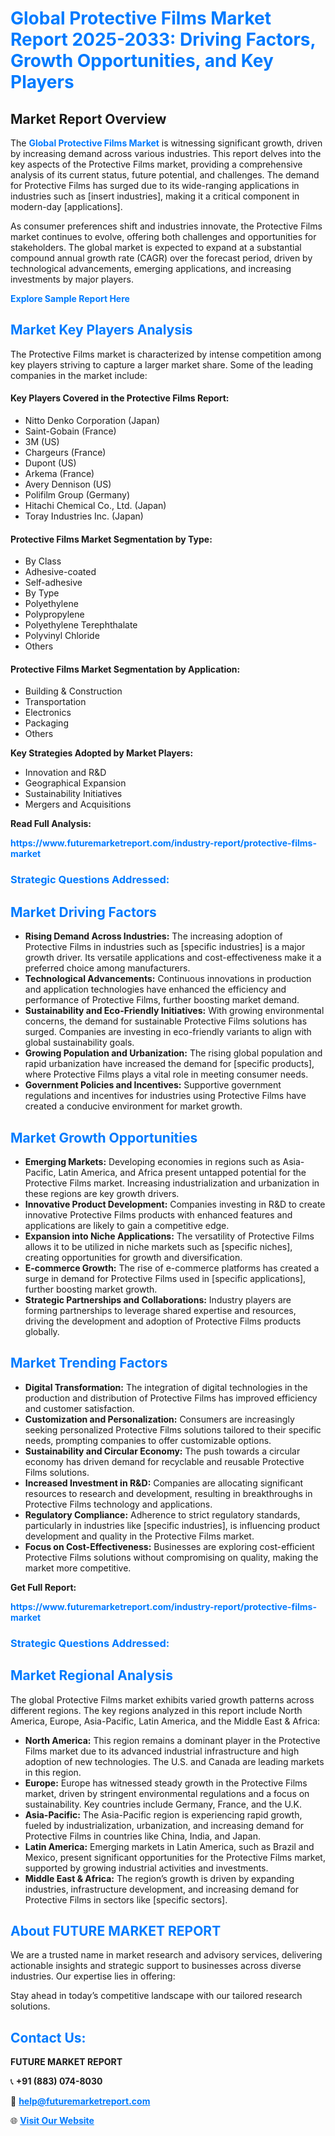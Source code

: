 <h1 style="color: #007BFF;">Global Protective Films Market Report 2025-2033: Driving Factors, Growth Opportunities, and Key Players</h1>

<section id="overview">
<h2>Market Report Overview</h2>
<p>The <a href="https://www.futuremarketreport.com/industry-report/protective-films-market" style="color: #007BFF; text-decoration: none;"><strong>Global Protective Films Market</strong></a> is witnessing significant growth, driven by increasing demand across various industries. This report delves into the key aspects of the Protective Films market, providing a comprehensive analysis of its current status, future potential, and challenges. The demand for Protective Films has surged due to its wide-ranging applications in industries such as [insert industries], making it a critical component in modern-day [applications].</p>
<p>As consumer preferences shift and industries innovate, the Protective Films market continues to evolve, offering both challenges and opportunities for stakeholders. The global market is expected to expand at a substantial compound annual growth rate (CAGR) over the forecast period, driven by technological advancements, emerging applications, and increasing investments by major players.</p>
</section>

<section id="overview">
<p><a href="https://www.futuremarketreport.com/request-sample/reportId=102489" style="color: #007BFF; text-decoration: none;"><strong>Explore Sample Report Here</strong></a></p>
</section>

<section id="key-players">
<h2 style="color: #007BFF;">Market Key Players Analysis</h2>
<p>The Protective Films market is characterized by intense competition among key players striving to capture a larger market share. Some of the leading companies in the market include:</p>
<h4>Key Players Covered in the Protective Films Report:</h4>
<ul><li>Nitto Denko Corporation (Japan)</li><li>Saint-Gobain (France)</li><li>3M (US)</li><li>Chargeurs (France)</li><li>Dupont (US)</li><li>Arkema (France)</li><li>Avery Dennison (US)</li><li>Polifilm Group (Germany)</li><li>Hitachi Chemical Co., Ltd. (Japan)</li><li>Toray Industries Inc. (Japan)</li></ul>
<h4>Protective Films Market Segmentation by Type:</h4>
<ul><li>By Class</li><li>Adhesive-coated</li><li>Self-adhesive</li><li>By Type</li><li>Polyethylene</li><li>Polypropylene</li><li>Polyethylene Terephthalate</li><li>Polyvinyl Chloride</li><li>Others</li></ul>

<h4>Protective Films Market Segmentation by Application:</h4>
<ul><li>Building &amp; Construction</li><li>Transportation</li><li>Electronics</li><li>Packaging</li><li>Others</li></ul>
<p><strong>Key Strategies Adopted by Market Players:</strong></p>
<ul>
<li>Innovation and R&D</li>
<li>Geographical Expansion</li>
<li>Sustainability Initiatives</li>
<li>Mergers and Acquisitions</li>
</ul>
</section>

<section>
<p><strong>Read Full Analysis: </strong></p><a href="https://www.futuremarketreport.com/industry-report/protective-films-market" style="color: #007BFF; text-decoration: none;"><strong>https://www.futuremarketreport.com/industry-report/protective-films-market</strong></a>
<h3 style="color: #007BFF;">Strategic Questions Addressed:</h3>
</section>

<section id="driving-factors">
<h2 style="color: #007BFF;">Market Driving Factors</h2>
<ul>
<li><strong>Rising Demand Across Industries:</strong> The increasing adoption of Protective Films in industries such as [specific industries] is a major growth driver. Its versatile applications and cost-effectiveness make it a preferred choice among manufacturers.</li>
<li><strong>Technological Advancements:</strong> Continuous innovations in production and application technologies have enhanced the efficiency and performance of Protective Films, further boosting market demand.</li>
<li><strong>Sustainability and Eco-Friendly Initiatives:</strong> With growing environmental concerns, the demand for sustainable Protective Films solutions has surged. Companies are investing in eco-friendly variants to align with global sustainability goals.</li>
<li><strong>Growing Population and Urbanization:</strong> The rising global population and rapid urbanization have increased the demand for [specific products], where Protective Films plays a vital role in meeting consumer needs.</li>
<li><strong>Government Policies and Incentives:</strong> Supportive government regulations and incentives for industries using Protective Films have created a conducive environment for market growth.</li>
</ul>
</section>

<section id="growth-opportunities">
<h2 style="color: #007BFF;">Market Growth Opportunities</h2>
<ul>
<li><strong>Emerging Markets:</strong> Developing economies in regions such as Asia-Pacific, Latin America, and Africa present untapped potential for the Protective Films market. Increasing industrialization and urbanization in these regions are key growth drivers.</li>
<li><strong>Innovative Product Development:</strong> Companies investing in R&D to create innovative Protective Films products with enhanced features and applications are likely to gain a competitive edge.</li>
<li><strong>Expansion into Niche Applications:</strong> The versatility of Protective Films allows it to be utilized in niche markets such as [specific niches], creating opportunities for growth and diversification.</li>
<li><strong>E-commerce Growth:</strong> The rise of e-commerce platforms has created a surge in demand for Protective Films used in [specific applications], further boosting market growth.</li>
<li><strong>Strategic Partnerships and Collaborations:</strong> Industry players are forming partnerships to leverage shared expertise and resources, driving the development and adoption of Protective Films products globally.</li>
</ul>
</section>

<section id="trending-factors">
<h2 style="color: #007BFF;">Market Trending Factors</h2>
<ul>
<li><strong>Digital Transformation:</strong> The integration of digital technologies in the production and distribution of Protective Films has improved efficiency and customer satisfaction.</li>
<li><strong>Customization and Personalization:</strong> Consumers are increasingly seeking personalized Protective Films solutions tailored to their specific needs, prompting companies to offer customizable options.</li>
<li><strong>Sustainability and Circular Economy:</strong> The push towards a circular economy has driven demand for recyclable and reusable Protective Films solutions.</li>
<li><strong>Increased Investment in R&D:</strong> Companies are allocating significant resources to research and development, resulting in breakthroughs in Protective Films technology and applications.</li>
<li><strong>Regulatory Compliance:</strong> Adherence to strict regulatory standards, particularly in industries like [specific industries], is influencing product development and quality in the Protective Films market.</li>
<li><strong>Focus on Cost-Effectiveness:</strong> Businesses are exploring cost-efficient Protective Films solutions without compromising on quality, making the market more competitive.</li>
</ul>
</section>

<section>
<p><strong>Get Full Report: </strong></p><a href="https://www.futuremarketreport.com/industry-report/protective-films-market" style="color: #007BFF; text-decoration: none;"><strong>https://www.futuremarketreport.com/industry-report/protective-films-market</strong></a>
<h3 style="color: #007BFF;">Strategic Questions Addressed:</h3>
</section>


<section id="regional-analysis">
<h2 style="color: #007BFF;">Market Regional Analysis</h2>
<p>The global Protective Films market exhibits varied growth patterns across different regions. The key regions analyzed in this report include North America, Europe, Asia-Pacific, Latin America, and the Middle East & Africa:</p>
<ul>
<li><strong>North America:</strong> This region remains a dominant player in the Protective Films market due to its advanced industrial infrastructure and high adoption of new technologies. The U.S. and Canada are leading markets in this region.</li>
<li><strong>Europe:</strong> Europe has witnessed steady growth in the Protective Films market, driven by stringent environmental regulations and a focus on sustainability. Key countries include Germany, France, and the U.K.</li>
<li><strong>Asia-Pacific:</strong> The Asia-Pacific region is experiencing rapid growth, fueled by industrialization, urbanization, and increasing demand for Protective Films in countries like China, India, and Japan.</li>
<li><strong>Latin America:</strong> Emerging markets in Latin America, such as Brazil and Mexico, present significant opportunities for the Protective Films market, supported by growing industrial activities and investments.</li>
<li><strong>Middle East & Africa:</strong> The region’s growth is driven by expanding industries, infrastructure development, and increasing demand for Protective Films in sectors like [specific sectors].</li>
</ul>
</section>

<footer>
<h2 style="color: #007BFF;">About FUTURE MARKET REPORT</h2>
<p>We are a trusted name in market research and advisory services, delivering actionable insights and strategic support to businesses across diverse industries. Our expertise lies in offering:</p>

<p>Stay ahead in today’s competitive landscape with our tailored research solutions.</p>

<h2 style="color: #007BFF;">Contact Us:</h2>
<p><strong>FUTURE MARKET REPORT</strong></p>
<p>📞 <strong>+91 (883) 074-8030</strong></p>
<p>📧 <strong><a href="mailto:help@futuremarketreport.com" style="color: #007BFF;">help@futuremarketreport.com</a></strong></p>
<p>🌐 <strong><a href="https://www.futuremarketreport.com/" style="color: #007BFF;">Visit Our Website</a></strong></p>
</footer>